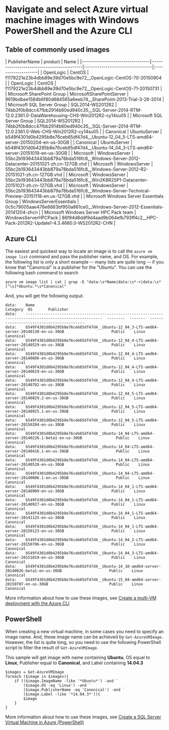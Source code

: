 <!-- to be customized -->

<properties
   pageTitle="Navigate and select VM images | Windows Azure"
   description="Learn how to determine the publisher, offer, and SKU for images when creating an Azure virtual machine with the Resource Manager deployment model."
   services="virtual-machines"
   documentationCenter=""
   authors="squillace"
   manager="timlt"
   editor=""
   tags="azure-resource-manager"
   />

<tags
	ms.service="virtual-machines"
	ms.date="12/08/2015"
	wacn.date=""/>

# Navigate and select Azure virtual machine images with Windows PowerShell and the Azure CLI

## Table of commonly used images


| PublisherName | product | Name |
|:---------------------------------|:-------------------------------------------|:---------------------------------|:--------------------|
| OpenLogic | CentOS | f1179221e23b4dbb89e39d70e5bc9e72__OpenLogic-CentOS-70-20150904 |
| OpenLogic | CentOS | f1179221e23b4dbb89e39d70e5bc9e72__OpenLogic-CentOS-71-20150731 |
| Microsoft SharePoint Group | MicrosoftSharePointServer | 9619bdbee1584b6f80d684565a6eeb74__SharePoint-2013-Trial-3-26-2014 |
| Microsoft SQL Server Group | SQL2014-WS2012R2 | 74bb2f0b8dcc47fbb2914b60ed940c35__SQL-Server-2014-RTM-12.0.2361.0-DataWarehousing-CHS-Win2012R2-cy14su05 |
| Microsoft SQL Server Group | SQL2014-WS2012R2 | 74bb2f0b8dcc47fbb2914b60ed940c35__SQL-Server-2014-RTM-12.0.2361.0-Web-CHS-Win2012R2-cy14su05 |
| Canonical | UbuntuServer | b549f4301d0b4295b8e76ceb65df47d4__Ubuntu-12_04_5-LTS-amd64-server-20150204-en-us-30GB |
| Canonical | UbuntuServer | b549f4301d0b4295b8e76ceb65df47d4__Ubuntu-14_04_3-LTS-amd64-server-20151019-en-us-30GB |
| Microsoft | WindowsServer | 55bc2b193643443bb879a78bda516fc8__Windows-Server-2012-Datacenter-20151021-zh.cn-127GB.vhd |
| Microsoft | WindowsServer | 55bc2b193643443bb879a78bda516fc8__Windows-Server-2012-R2-20151021-zh.cn-127GB.vhd |
| Microsoft | WindowsServer | 55bc2b193643443bb879a78bda516fc8__Win2K8R2SP1-Datacenter-20151021-zh.cn-127GB.vhd |
| Microsoft | WindowsServer | 55bc2b193643443bb879a78bda516fc8__Windows-Server-Technical-Preview-20151118-en.us-127GB.vhd |
| Microsoft Windows Server Essentials Group | WindowsServerEssentials | 0c5c79005aae478e8883bf950a861ce0__Windows-Server-2012-Essentials-20141204-zhcn |
| Microsoft Windows Server HPC Pack team | WindowsServerHPCPack | 86f94d8ddf9d4aad9b064efb793ff4c2__HPC-Pack-2012R2-Update1-4.3.4660.0-WS2012R2-CHN |



## Azure CLI

The easiest and quickest way to locate an image is to call the `azure vm image list` command and pass the publisher name, and OS. For example, the following list is only a short example -- many lists are quite long -- if you know that "Canonical" is a publisher for the "Ubuntu". You can use the following bash command to search

	azure vm image list | cat | grep -E "data:\s*Name|data:\s*-+|data:\s*[^\s]*Ubuntu.*\s*Canonical"

And, you will get the following output.

	data:    Name                                                                                                      Category  OS       Publisher
	data:    --------------------------------------------------------------------------------------------------------  --------  -------  -----------------------------------------
	data:    b549f4301d0b4295b8e76ceb65df47d4__Ubuntu-12_04_3-LTS-amd64-server-20140130-en-us-30GB                     Public    Linux    Canonical
	data:    b549f4301d0b4295b8e76ceb65df47d4__Ubuntu-12_04_4-LTS-amd64-server-20140529-en-us-30GB                     Public    Linux    Canonical
	data:    b549f4301d0b4295b8e76ceb65df47d4__Ubuntu-12_04_4-LTS-amd64-server-20140606-en-us-30GB                     Public    Linux    Canonical
	data:    b549f4301d0b4295b8e76ceb65df47d4__Ubuntu-12_04_4-LTS-amd64-server-20140619-en-us-30GB                     Public    Linux    Canonical
	data:    b549f4301d0b4295b8e76ceb65df47d4__Ubuntu-12_04_4-LTS-amd64-server-20140702-en-us-30GB                     Public    Linux    Canonical
	data:    b549f4301d0b4295b8e76ceb65df47d4__Ubuntu-12_04_5-LTS-amd64-server-20140829.2-en-us-30GB                   Public    Linux    Canonical
	data:    b549f4301d0b4295b8e76ceb65df47d4__Ubuntu-12_04_5-LTS-amd64-server-20140925.1-en-us-30GB                   Public    Linux    Canonical
	data:    b549f4301d0b4295b8e76ceb65df47d4__Ubuntu-12_04_5-LTS-amd64-server-20150204-en-us-30GB                     Public    Linux    Canonical
	data:    b549f4301d0b4295b8e76ceb65df47d4__Ubuntu-14_04-LTS-amd64-server-20140226.1-beta1-en-us-30GB               Public    Linux    Canonical
	data:    b549f4301d0b4295b8e76ceb65df47d4__Ubuntu-14_04-LTS-amd64-server-20140416.1-en-us-30GB                     Public    Linux    Canonical
	data:    b549f4301d0b4295b8e76ceb65df47d4__Ubuntu-14_04-LTS-amd64-server-20140528-en-us-30GB                       Public    Linux    Canonical
	data:    b549f4301d0b4295b8e76ceb65df47d4__Ubuntu-14_04-LTS-amd64-server-20140606.1-en-us-30GB                     Public    Linux    Canonical
	data:    b549f4301d0b4295b8e76ceb65df47d4__Ubuntu-14_04_1-LTS-amd64-server-20140909-en-us-30GB                     Public    Linux    Canonical
	data:    b549f4301d0b4295b8e76ceb65df47d4__Ubuntu-14_04_1-LTS-amd64-server-20140927-en-us-30GB                     Public    Linux    Canonical
	data:    b549f4301d0b4295b8e76ceb65df47d4__Ubuntu-14_04_1-LTS-amd64-server-20141125-en-us-30GB                     Public    Linux    Canonical
	data:    b549f4301d0b4295b8e76ceb65df47d4__Ubuntu-14_04_1-LTS-amd64-server-20150123-en-us-30GB                     Public    Linux    Canonical
	data:    b549f4301d0b4295b8e76ceb65df47d4__Ubuntu-14_04_2-LTS-amd64-server-20150706-en-us-30GB                     Public    Linux    Canonical
	data:    b549f4301d0b4295b8e76ceb65df47d4__Ubuntu-14_04_3-LTS-amd64-server-20151019-en-us-30GB                     Public    Linux    Canonical
	data:    b549f4301d0b4295b8e76ceb65df47d4__Ubuntu-14_10-amd64-server-20140826-beta1-en-us-30GB                     Public    Linux    Canonical
	data:    b549f4301d0b4295b8e76ceb65df47d4__Ubuntu-15_04-amd64-server-20150707-en-us-30GB                           Public    Linux    Canonical

More information about how to use these images, see [Create a multi-VM deployment with the Azure CLI](/documentation/articles/virtual-machines-create-multi-vm-deployment-xplat-cli)

## PowerShell

When creating a new virtual machine, in some cases you need to specify an image name. And, these image name can be achieved by `Get-AzureVMImage`. However, the list is quite long, so you need to use the following PowerShell script to filter the result of `Get-AzureVMImage`.

This sample will get image with name containing **Ubuntu**, OS equal to **Linux**, Publisher equal to **Canonical**, and Label containing **14.04.3**

	$images = Get-AzureVMImage
	foreach ($image in $images){
		if (($image.ImageName -like '*Ubuntu*') -and `
			($image.OS -eq 'Linux') -and `
			($image.PublisherName -eq 'Canonical') -and `
			($image.Label -like '*14.04.3*')){
			$image
		}
	}

More information about how to use these images, see [Create a SQL Server Virtual Machine in Azure (PowerShell)](/documentation/articles/virtual-machines-sql-server-create-vm-with-powershell)

<!--Image references-->
[5]: ./media/markdown-template-for-new-articles/octocats.png
[6]: ./media/markdown-template-for-new-articles/pretty49.png
[7]: ./media/markdown-template-for-new-articles/channel-9.png
[8]: ./media/markdown-template-for-new-articles/copytemplate.png

<!--Reference style links - using these makes the source content way more readable than using inline links-->
[gog]: http://google.com/
[yah]: http://search.yahoo.com/  
[msn]: http://search.msn.com/
